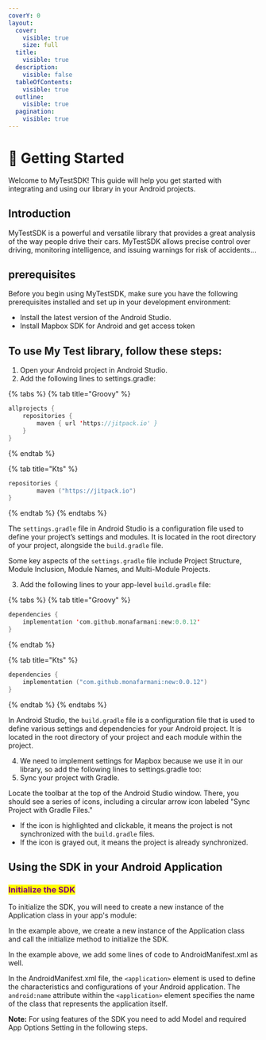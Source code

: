 ```yaml
---
coverY: 0
layout:
  cover:
    visible: true
    size: full
  title:
    visible: true
  description:
    visible: false
  tableOfContents:
    visible: true
  outline:
    visible: true
  pagination:
    visible: true
---
```


# 🚀 Getting Started

Welcome to MyTestSDK! This guide will help you get started with integrating and using our library in your Android projects.

## Introduction

MyTestSDK is a powerful and versatile library that provides a great analysis of the way people drive their cars. MyTestSDK allows precise control over driving, monitoring intelligence, and issuing warnings for risk of accidents…



## prerequisites

Before you begin using MyTestSDK, make sure you have the following prerequisites installed and set up in your development environment:

* Install the latest version of the Android Studio.
* Install Mapbox SDK for Android and get access token



## To use My Test library, follow these steps:

1. Open your Android project in Android Studio.
2. Add the following lines to settings.gradle:

{% tabs %}
{% tab title="Groovy" %}
```kotlin
allprojects {
	repositories {
		maven { url 'https://jitpack.io' }
	}
}	
```
{% endtab %}

{% tab title="Kts" %}
```kotlin
repositories {
        maven ("https://jitpack.io")
}
```
{% endtab %}
{% endtabs %}

The `settings.gradle` file in Android Studio is a configuration file used to define your project’s settings and modules. It is located in the root directory of your project, alongside the `build.gradle` file.

Some key aspects of the `settings.gradle` file include Project Structure, Module Inclusion, Module Names, and Multi-Module Projects.

3. Add the following lines to your app-level `build.gradle` file:

{% tabs %}
{% tab title="Groovy" %}
```kotlin
dependencies {
    implementation 'com.github.monafarmani:new:0.0.12'
}
```
{% endtab %}

{% tab title="Kts" %}
```kotlin
dependencies {
    implementation ("com.github.monafarmani:new:0.0.12")
}
```
{% endtab %}
{% endtabs %}

In Android Studio, the `build.gradle` file is a configuration file that is used to define various settings and dependencies for your Android project. It is located in the root directory of your project and each module within the project.

4. We need to implement settings for Mapbox because we use it in our library, so add the following lines to settings.gradle too:
5. Sync your project with Gradle.

Locate the toolbar at the top of the Android Studio window. There, you should see a series of icons, including a circular arrow icon labeled "Sync Project with Gradle Files."

* If the icon is highlighted and clickable, it means the project is not synchronized with the `build.gradle` files.
* If the icon is grayed out, it means the project is already synchronized.



## Using the SDK in your Android Application

### &#x20;<mark style="color:purple;">Initialize the SDK</mark>

To initialize the SDK, you will need to create a new instance of the Application class in your app's module:

In the example above, we create a new instance of the Application class and call the initialize method to initialize the SDK.

In the example above, we add some lines of code to AndroidManifest.xml as well.

In the AndroidManifest.xml file, the `<application>` element is used to define the characteristics and configurations of your Android application. The `android:name` attribute within the `<application>` element specifies the name of the class that represents the application itself.

**Note:** For using features of the SDK you need to add Model and required App Options Setting in the following steps.

